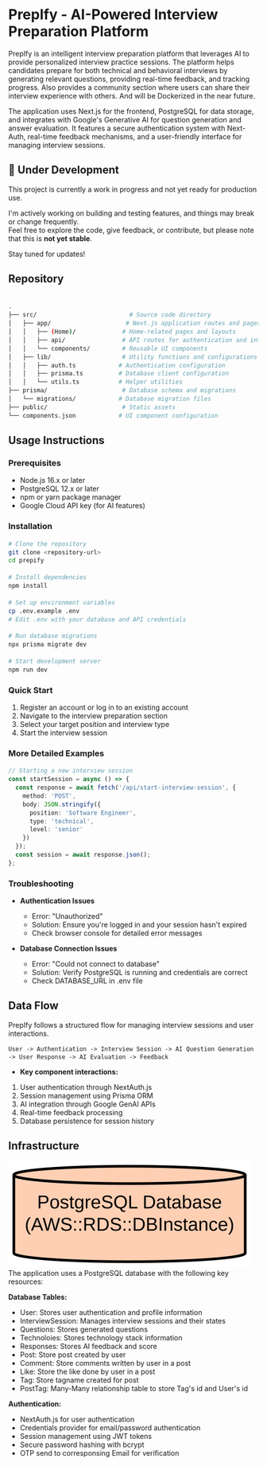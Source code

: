 # PrepIfy - AI-Powered Interview Preparation Platform

PrepIfy is an intelligent interview preparation platform that leverages AI to provide personalized interview practice sessions. The platform helps candidates prepare for both technical and behavioral interviews by generating relevant questions, providing real-time feedback, and tracking progress. Also provides a community section where users can share their interview experience with others.
And will be Dockerized in the near future.

The application uses Next.js for the frontend, PostgreSQL for data storage, and integrates with Google's Generative AI for question generation and answer evaluation. It features a secure authentication system with Next-Auth, real-time feedback mechanisms, and a user-friendly interface for managing interview sessions.

## 🚧 Under Development

This project is currently a work in progress and not yet ready for production use.

I'm actively working on building and testing features, and things may break or change frequently.  
Feel free to explore the code, give feedback, or contribute, but please note that this is **not yet stable**.

Stay tuned for updates!

## Repository

``` bash

.
├── src/                          # Source code directory
│   ├── app/                     # Next.js application routes and pages
│   │   ├── (Home)/             # Home-related pages and layouts
│   │   ├── api/                # API routes for authentication and interview sessions
│   │   └── components/         # Reusable UI components
│   ├── lib/                    # Utility functions and configurations
│   │   ├── auth.ts            # Authentication configuration
│   │   ├── prisma.ts          # Database client configuration
│   │   └── utils.ts           # Helper utilities
├── prisma/                     # Database schema and migrations
│   └── migrations/            # Database migration files
├── public/                     # Static assets
└── components.json            # UI component configuration
```

## Usage Instructions

### Prerequisites

- Node.js 16.x or later
- PostgreSQL 12.x or later
- npm or yarn package manager
- Google Cloud API key (for AI features)

### Installation

```bash
# Clone the repository
git clone <repository-url>
cd prepify

# Install dependencies
npm install

# Set up environment variables
cp .env.example .env
# Edit .env with your database and API credentials

# Run database migrations
npx prisma migrate dev

# Start development server
npm run dev
```

### Quick Start

1. Register an account or log in to an existing account
2. Navigate to the interview preparation section
3. Select your target position and interview type
4. Start the interview session

### More Detailed Examples

```typescript
// Starting a new interview session
const startSession = async () => {
  const response = await fetch('/api/start-interview-session', {
    method: 'POST',
    body: JSON.stringify({
      position: 'Software Engineer',
      type: 'technical',
      level: 'senior'
    })
  });
  const session = await response.json();
};
```

### Troubleshooting

- **Authentication Issues**
  - Error: "Unauthorized"
  - Solution: Ensure you're logged in and your session hasn't expired
  - Check browser console for detailed error messages

- **Database Connection Issues**
  - Error: "Could not connect to database"
  - Solution: Verify PostgreSQL is running and credentials are correct
  - Check DATABASE_URL in .env file

## Data Flow

PrepIfy follows a structured flow for managing interview sessions and user interactions.

```ascii
User -> Authentication -> Interview Session -> AI Question Generation -> User Response -> AI Evaluation -> Feedback
```

- **Key component interactions:**

1. User authentication through NextAuth.js
2. Session management using Prisma ORM
3. AI integration through Google GenAI APIs
4. Real-time feedback processing
5. Database persistence for session history

## Infrastructure

![Infrastructure diagram](./docs/infra.svg)
The application uses a PostgreSQL database with the following key resources:

**Database Tables:**

- User: Stores user authentication and profile information
- InterviewSession: Manages interview sessions and their states
- Questions: Stores generated questions
- Technoloies: Stores technology stack information
- Responses: Stores AI feedback and score
- Post: Store post created by user
- Comment: Store comments written by user in a post
- Like: Store the like done by user in a post
- Tag: Store tagname created for post
- PostTag: Many-Many relationship table to store Tag's id and User's id

**Authentication:**

- NextAuth.js for user authentication
- Credentials provider for email/password authentication
- Session management using JWT tokens
- Secure password hashing with bcrypt
- OTP send to corresponsing Email for verification
